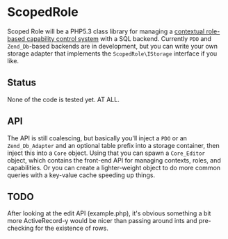# ScopedRole
Scoped Role will be a PHP5.3 class library for managing a [contextual role-based capability control system](http://www.mrclay.org/2011/04/01/designing-a-contextual-role-based-capability-control-system/) with a SQL backend. Currently `PDO` and `Zend_Db`-based backends are in development, but you can write your own storage adapter that implements the `ScopedRole\IStorage` interface if you like.

## Status
None of the code is tested yet. AT ALL.

## API
The API is still coalescing, but basically you'll inject a `PDO` or an `Zend_Db_Adapter` and an optional table prefix into a storage container, then inject this into a `Core` object. Using that you can spawn a `Core_Editor` object, which contains the front-end API for managing contexts, roles, and capabilities. Or you can create a lighter-weight object to do more common queries with a key-value cache speeding up things.

## TODO
After looking at the edit API (example.php), it's obvious something a bit more ActiveRecord-y would be nicer than passing around ints and pre-checking for the existence of rows.